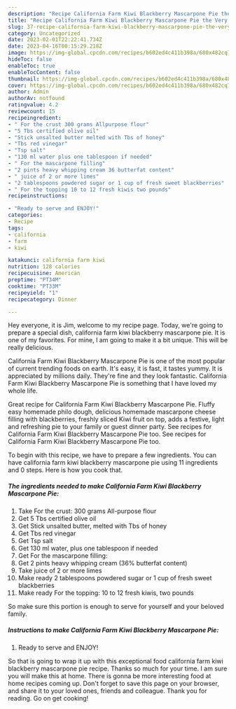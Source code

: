```yaml
---
description: "Recipe California Farm Kiwi Blackberry Mascarpone Pie the Very Delicious}"
title: "Recipe California Farm Kiwi Blackberry Mascarpone Pie the Very Delicious}"
slug: 37-recipe-california-farm-kiwi-blackberry-mascarpone-pie-the-very-delicious
category: Uncategorized
date: 2023-02-01T22:22:41.734Z
date: 2023-04-16T00:15:29.218Z
image: https://img-global.cpcdn.com/recipes/b602ed4c411b398a/680x482cq70/california-farm-kiwi-blackberry-mascarpone-pie-recipe-main-photo.jpg
hideToc: false
enableToc: true
enableTocContent: false
thumbnail: https://img-global.cpcdn.com/recipes/b602ed4c411b398a/680x482cq70/california-farm-kiwi-blackberry-mascarpone-pie-recipe-main-photo.jpg
cover: https://img-global.cpcdn.com/recipes/b602ed4c411b398a/680x482cq70/california-farm-kiwi-blackberry-mascarpone-pie-recipe-main-photo.jpg
author: Admin
authorAv: notfound
ratingvalue: 4.2
reviewcount: 15
recipeingredient:
- " For the crust 300 grams Allpurpose flour"
- "5 Tbs certified olive oil"
- "Stick unsalted butter melted with Tbs of honey"
- "Tbs red vinegar"
- "Tsp salt"
- "130 ml water plus one tablespoon if needed"
- " For the mascarpone filling"
- "2 pints heavy whipping cream 36 butterfat content"
- " juice of 2 or more limes"
- "2 tablespoons powdered sugar or 1 cup of fresh sweet blackberries"
- " For the topping 10 to 12 fresh kiwis two pounds"
recipeinstructions:

- "Ready to serve and ENJOY!"
categories:
- Recipe
tags:
- california
- farm
- kiwi

katakunci: california farm kiwi 
nutrition: 128 calories
recipecuisine: American
preptime: "PT34M"
cooktime: "PT33M"
recipeyield: "1"
recipecategory: Dinner

---
```



Hey everyone, it is Jim, welcome to my recipe page. Today, we're going to prepare a special dish, california farm kiwi blackberry mascarpone pie. It is one of my favorites. For mine, I am going to make it a bit unique. This will be really delicious.

California Farm Kiwi Blackberry Mascarpone Pie is one of the most popular of current trending foods on earth. It's easy, it is fast, it tastes yummy. It is appreciated by millions daily. They're fine and they look fantastic. California Farm Kiwi Blackberry Mascarpone Pie is something that I have loved my whole life.

Great recipe for California Farm Kiwi Blackberry Mascarpone Pie. Fluffy easy homemade philo dough, delicious homemade mascarpone cheese filling with blackberries, freshly sliced Kiwi fruit on top, adds a festive, light and refreshing pie to your family or guest dinner party. See recipes for California Farm Kiwi Blackberry Mascarpone Pie too. See recipes for California Farm Kiwi Blackberry Mascarpone Pie too.


To begin with this recipe, we have to prepare a few ingredients. You can have california farm kiwi blackberry mascarpone pie using 11 ingredients and 0 steps. Here is how you cook that.

<!--inarticleads1-->

##### The ingredients needed to make California Farm Kiwi Blackberry Mascarpone Pie:

1. Take  For the crust: 300 grams All-purpose flour
1. Get 5 Tbs certified olive oil
1. Get Stick unsalted butter, melted with Tbs of honey
1. Get Tbs red vinegar
1. Get Tsp salt
1. Get 130 ml water, plus one tablespoon if needed
1. Get  For the mascarpone filling:
1. Get 2 pints heavy whipping cream (36% butterfat content)
1. Take  juice of 2 or more limes
1. Make ready 2 tablespoons powdered sugar or 1 cup of fresh sweet blackberries
1. Make ready  For the topping: 10 to 12 fresh kiwis, two pounds


So make sure this portion is enough to serve for yourself and your beloved family. 

<!--inarticleads2-->

##### Instructions to make California Farm Kiwi Blackberry Mascarpone Pie:


1. Ready to serve and ENJOY!



So that is going to wrap it up with this exceptional food california farm kiwi blackberry mascarpone pie recipe. Thanks so much for your time. I am sure you will make this at home. There is gonna be more interesting food at home recipes coming up. Don't forget to save this page on your browser, and share it to your loved ones, friends and colleague. Thank you for reading. Go on get cooking!

